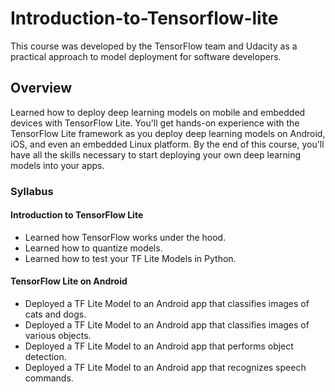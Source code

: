# Introduction-to-Tensorflow-lite
This course was developed by the TensorFlow team and Udacity as a practical approach to model deployment for software developers.

## Overview

Learned how to deploy deep learning models on mobile and embedded devices with TensorFlow Lite.  You'll get hands-on experience with the TensorFlow Lite framework as you deploy deep learning models on Android, iOS, and even an embedded Linux platform. By the end of this course, you'll have all the skills necessary to start deploying your own deep learning models into your apps.

### Syllabus

#### Introduction to TensorFlow Lite
- Learned how TensorFlow works under the hood.
- Learned how to quantize models.
- Learned how to test your TF Lite Models in Python.

#### TensorFlow Lite on Android
- Deployed a TF Lite Model to an Android app that classifies images of cats and dogs.
- Deployed a TF Lite Model to an Android app that classifies images of various objects.
- Deployed a TF Lite Model to an Android app that performs object detection.
- Deployed a TF Lite Model to an Android app that recognizes speech commands.
